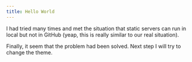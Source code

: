 ```yaml
---
title: Hello World
---
```

I had tried many times and met the situation that static servers can run in local but not in GitHub (yeap, this is really similar to our real situation).

Finally, it seem that the problem had been solved. Next step I will try to change the theme.